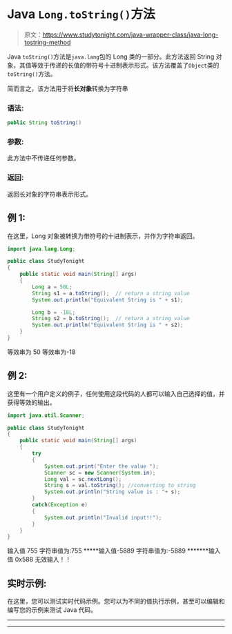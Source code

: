 # Java `Long.toString()`方法

> 原文：<https://www.studytonight.com/java-wrapper-class/java-long-tostring-method>

Java `toString()`方法是`java.lang`包的 Long 类的一部分。此方法返回 String 对象，其值等效于传递的长值的带符号十进制表示形式。该方法覆盖了`Object`类的`toString()`方法。

简而言之，该方法用于将**长对象**转换为字符串

### 语法:

```java
public String toString() 
```

### 参数:

此方法中不传递任何参数。

### 返回:

返回长对象的字符串表示形式。

## 例 1:

在这里，Long 对象被转换为带符号的十进制表示，并作为字符串返回。

```java
import java.lang.Long;

public class StudyTonight
{  
	public static void main(String[] args) 
	{  
		Long a = 50L;       
		String s1 = a.toString();  // return a string value 
		System.out.println("Equivalent String is " + s1);              

		Long b = -18L;            
		String s2 = b.toString();  // return a string value 
		System.out.println("Equivalent String is " + s2);  
	}  
}
```

等效串为 50
等效串为-18

## 例 2:

这里有一个用户定义的例子，任何使用这段代码的人都可以输入自己选择的值，并获得等效的输出。

```java
import java.util.Scanner;  

public class StudyTonight
{  
	public static void main(String[] args) 
	{  
		try
		{
			System.out.print("Enter the value ");  
			Scanner sc = new Scanner(System.in);  
			Long val = sc.nextLong();  
			String s = val.toString(); //converting to string
			System.out.println("String value is : "+ s);  
		}
		catch(Exception e)
		{
			System.out.println("Invalid input!!");
		}
	}  
}
```

输入值 755
字符串值为:755
*****输入值-5889
字符串值为:-5889
*******输入值 0x588
无效输入！！

## 实时示例:

在这里，您可以测试实时代码示例。您可以为不同的值执行示例，甚至可以编辑和编写您的示例来测试 Java 代码。

* * *

* * *
